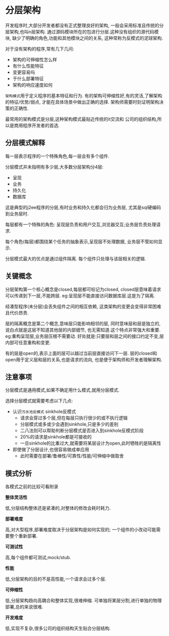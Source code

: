 # 分层架构

开发程序时,大部分开发者都没有正式整理良好的架构,
一般会采用标准且传统的分层架构,也叫n层架构.
通过源码模块所在的包进行分层.这种没有组织的源代码模块,
缺少了明确的角色,功能和其他模块之间的关系,
这种常称为反模式的泥球架构.

对于没有架构的程序,常有几下几问:

- 架构的可伸缩性怎么样
- 有什么性能特征
- 变更容易吗
- 于什么部署特征
- 架构的响应速度如何

`架构模式`用于定义程序的基本特征和行为.
有的架构可伸缩性好,有的灵活,了解架构的特征/优势/弱点,
才能在具体场景中做出正确的选择.
架构师需要时刻证明架构决策的正确性.

最常用的架构模式是分层,这种架构模式最贴近传统的it交流和
公司的组织结构,所以是商用程序开发者的首选.

## 分层模式解释

每一层表示程序的一个特殊角色,每一层会有多个组件.

分层模式并未指明有多少层,大多数分层架构分4层:

- 呈现
- 业务
- 持久化
- 数据库

这是典型的j2ee程序的分层,有时业务和持久化都会归为业务层,
尤其是sql硬编码到业务层时.

每层都有一个特殊的角色:
呈现层负责和用户交互,浏览器交互;业务层负责处理请求.

每个角色(每层)都围绕某个任务的抽象表示,呈现层不处理数据,
业务层不管如何显示.

分层模式最大的优点是通过组件隔离.
每个组件只处理与该层相关的逻辑.

## 关键概念

分层架构第一个核心概念是closed,每层都可标记为closed,
closed层意味着请求可以传递到下一层,不能跨层.
eg:呈现层不能直接访问数据库层.这是为了隔离.

经凑型程序(未分层)会丢失组件之间的相互依赖,
这类架构的变更会变得非常困难且代价昂贵.

层的隔离概念是第二个概念,意味层只能影响相邻的层,
同时意味层和层是独立的,说白点就是这层不知道其他层的内部细节,
也无需知道.这个特点非常强大和重要.
eg:重构呈现层,业务层压根不需要动.
好处就是:只要层和层之间的接口约定不变,层内部可任意重构和变更.

有的层是open的,表示上面的层可以越过当前层直接访问下一层.
层的closed和open用于定义层和层的关系,也是请求的流向,
也是便于架构师和开发者理解架构.

## 注意事项

分层模式是通用模式,如果不确定用什么模式,就用分层模式.

选择分层模式就需要考虑以下几点:

- 认识`污水池反模式` sinkhole反模式
  - 请求会穿过多个层,但在每层只执行很少的或不执行逻辑
  - 分层模式或多或少会遇到sinkhole,只是多少的差别
  - 二八法则可以帮助判断分层模式是否进入到sinkhole反模式阶段
  - 20%的请求是sinkhole都是可接收的
  - 一旦sinkhole的比重过大,就需要将某层设计为open,此时牺牲的是隔离性
- 即使做了分层设计,也很容易做成单应用
  - 此时需要在部署/鲁棒性/可靠性/性能/可伸缩中做取舍

## 模式分析

各模式之前的比较可看附录

__整体灵活性__

低,分层结构整体还是紧凑的,对整体的修改会耗时耗力.

__部署难度__

高,对大型程序,部署难度取决于分层架构是如何实现的;
一个组件的小改动可能需要整个重新部署.

__可测试性__

高,每个组件都可测试,mock/stub.

__性能__

低,分层架构的目的不是高性能,一个请求会过多个层.

__可伸缩性__

低,分层架构趋向高耦合和整体实现,很难伸缩.
可单独将某层分割,进行单独的物理部署,总的来说很难.

__开发难度__

低,实现不复杂,很多公司的组织结构天生贴合分层结构.

